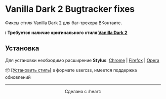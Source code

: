 # Vanilla Dark 2 Bugtracker fixes
Фиксы стиля Vanilla Dark 2 для баг-трекера ВКонтакте.


:information_source: **Требуется наличие оригинального стиля [Vanilla Dark 2](https://userstyles.org/styles/126419/vanilla-dark-2-vk)**
## Установка
Для установки необходимо расширение **Stylus**: [Chrome](https://chrome.google.com/webstore/detail/clngdbkpkpeebahjckkjfobafhncgmne) | [Firefox](https://addons.mozilla.org/firefox/addon/styl-us/) | [Opera](https://addons.opera.com/extensions/details/stylus/)

:package: [[Установить стиль]](https://github.com/mrhaack/vd2-bt/raw/master/vd2-bt.user.css) в формате usercss, имеется поддержка обновлений

---
<p align="center"> Сделано с :heart:</p>
